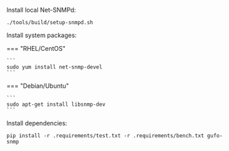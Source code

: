 Install local Net-SNMPd:

```
./tools/build/setup-snmpd.sh
```

Install system packages:

=== "RHEL/CentOS"

    ```
    sudo yum install net-snmp-devel
    ```

=== "Debian/Ubuntu"

    ```
    sudo apt-get install libsnmp-dev
    ```

Install dependencies:
```
pip install -r .requirements/test.txt -r .requirements/bench.txt gufo-snmp
```
